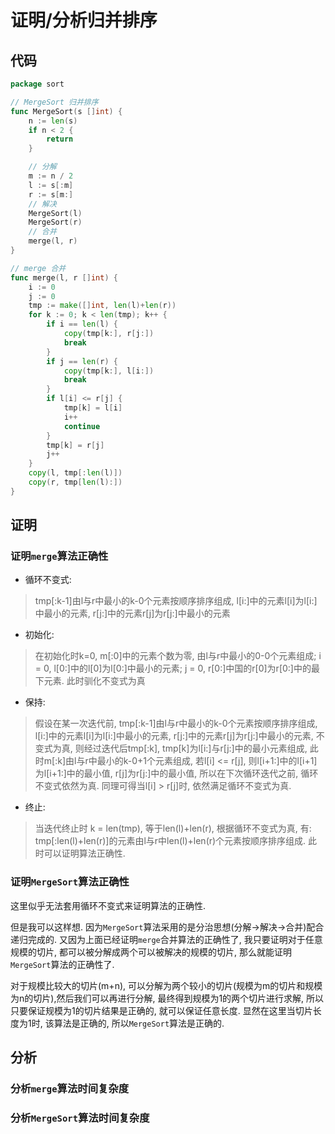 # 证明/分析归并排序

## 代码
```go
package sort

// MergeSort 归并排序
func MergeSort(s []int) {
	n := len(s)
	if n < 2 {
		return
	}

	// 分解
	m := n / 2
	l := s[:m]
	r := s[m:]
	// 解决
	MergeSort(l)
	MergeSort(r)
	// 合并
	merge(l, r)
}

// merge 合并
func merge(l, r []int) {
	i := 0
	j := 0
	tmp := make([]int, len(l)+len(r))
	for k := 0; k < len(tmp); k++ {
		if i == len(l) {
			copy(tmp[k:], r[j:])
			break
		}
		if j == len(r) {
			copy(tmp[k:], l[i:])
			break
		}
		if l[i] <= r[j] {
			tmp[k] = l[i]
			i++
			continue
		}
		tmp[k] = r[j]
		j++
	}
	copy(l, tmp[:len(l)])
	copy(r, tmp[len(l):])
}
```

## 证明

### 证明`merge`算法正确性
* 循环不变式:
>tmp[:k-1]由l与r中最小的k-0个元素按顺序排序组成, l[i:]中的元素l[i]为l[i:]中最小的元素,
>r[j:]中的元素r[j]为r[j:]中最小的元素
* 初始化:
>在初始化时k=0, m[:0]中的元素个数为零, 由l与r中最小的0-0个元素组成;
>i = 0, l[0:]中的l[0]为l[0:]中最小的元素;
>j = 0, r[0:]中国的r[0]为r[0:]中的最下元素.
>此时驯化不变式为真
* 保持:
>假设在某一次迭代前, tmp[:k-1]由l与r中最小的k-0个元素按顺序排序组成, l[i:]中的元素l[i]为l[i:]中最小的元素,
r[j:]中的元素r[j]为r[j:]中最小的元素, 不变式为真, 则经过迭代后tmp[:k], tmp[k]为l[i:]与r[j:]中的最小元素组成, 此时m[:k]由l与r中最小的k-0+1个元素组成, 若l[i] <= r[j], 则l[i+1:]中的l[i+1]为l[i+1:]中的最小值, r[j]为r[j:]中的最小值, 所以在下次循环迭代之前, 循环不变式依然为真.
同理可得当l[i] > r[j]时, 依然满足循环不变式为真.
* 终止:
> 当迭代终止时
k = len(tmp), 等于len(l)+len(r), 根据循环不变式为真, 有: tmp[:len(l)+len(r)]的元素由l与r中len(l)+len(r)个元素按顺序排序组成. 此时可以证明算法正确性.

### 证明`MergeSort`算法正确性
这里似乎无法套用循环不变式来证明算法的正确性.

但是我可以这样想.
因为`MergeSort`算法采用的是分治思想(分解->解决->合并)配合递归完成的.
又因为上面已经证明`merge`合并算法的正确性了, 我只要证明对于任意规模的切片, 都可以被分解成两个可以被解决的规模的切片, 那么就能证明`MergeSort`算法的正确性了.

对于规模比较大的切片(m+n), 可以分解为两个较小的切片(规模为m的切片和规模为n的切片),然后我们可以再进行分解, 最终得到规模为1的两个切片进行求解, 所以只要保证规模为1的切片结果是正确的, 就可以保证任意长度. 显然在这里当切片长度为1时, 该算法是正确的, 所以`MergeSort`算法是正确的.

## 分析

### 分析`merge`算法时间复杂度

### 分析`MergeSort`算法时间复杂度